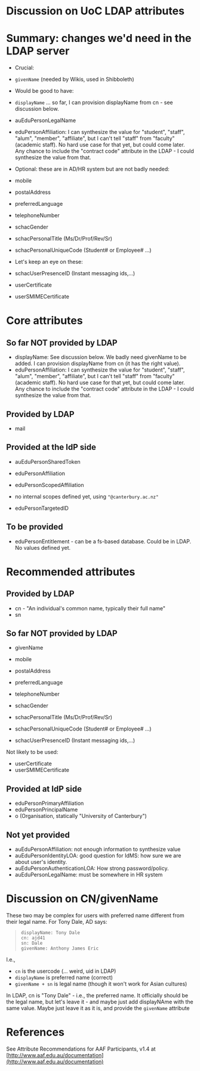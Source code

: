 # Discussion on UoC LDAP attributes

# Summary: changes we'd need in the LDAP server

- Crucial:
	
- `givenName` (needed by Wikis, used in Shibboleth)

- Would be good to have:
	
- `displayName` ... so far, I can provision displayName from cn - see discussion below.
- auEduPersonLegalName
- eduPersonAffiliation: I can synthesize the value for "student", "staff", "alum", "member", "affiliate", but I can't tell "staff" from "faculty" (academic staff).  No hard use case for that yet, but could come later.  Any chance to include the "contract code" attribute in the LDAP - I could synthesize the value from that.

- Optional: these are in AD/HR system but are not badly needed:
	
- mobile
- postalAddress
- preferredLanguage
- telephoneNumber
- schacGender
- schacPersonalTitle (Ms/Dr/Prof/Rev/Sr)
- schacPersonalUniqueCode (Student# or Employee# ...)

- Let's keep an eye on these:
	
- schacUserPresenceID (Instant messaging ids,...)
- userCertificate
- userSMIMECertificate

# Core attributes

## So far NOT provided by LDAP

- displayName: See discussion below.  We badly need givenName to be added. I can provision displayName from cn (it has the right value).
- eduPersonAffiliation: I can synthesize the value for "student", "staff", "alum", "member", "affiliate", but I can't tell "staff" from "faculty" (academic staff).  No hard use case for that yet, but could come later.  Any chance to include the "contract code" attribute in the LDAP - I could synthesize the value from that.

## Provided by LDAP

- mail

## Provided at the IdP side

- auEduPersonSharedToken
- eduPersonAffiliation
- eduPersonScopedAffiliation
	
- no internal scopes defined yet, using `"@canterbury.ac.nz"`
- eduPersonTargetedID

## To be provided

- eduPersonEntitlement - can be a fs-based database.  Could be in LDAP.  No values defined yet.

# Recommended attributes

## Provided by LDAP

- cn - "An individual's common name, typically their full name"
- sn

## So far NOT provided by LDAP

- givenName
- mobile
- postalAddress
- preferredLanguage
- telephoneNumber

- schacGender
- schacPersonalTitle (Ms/Dr/Prof/Rev/Sr)
- schacPersonalUniqueCode (Student# or Employee# ...)
- schacUserPresenceID (Instant messaging ids,...)

Not likely to be used:

- userCertificate
- userSMIMECertificate

## Provided at IdP side

- eduPersonPrimaryAffiliation
- eduPersonPrincipalName
- o (Organisation, statically "University of Canterbury")

## Not yet provided

- auEduPersonAffiliation: not enough information to synthesize value
- auEduPersonIdentityLOA: good question for IdMS: how sure we are about user's identity.
- auEduPersonAuthenticationLOA: How strong password/policy.
- auEduPersonLegalName: must be somewhere in HR system

# Discussion on CN/givenName

These two may be complex for users with preferred name different from their legal name.  For Tony Dale, AD says: 

>     displayName: Tony Dale
>     cn: ajd41
>     sn: Dale
>     givenName: Anthony James Eric

I.e.,

- `cn` is the usercode (... weird, uid in LDAP)
- `displayName` is preferred name (correct)
- `givenName + sn` is legal name (though it won't work for Asian cultures)

In LDAP, cn is "Tony Dale" - i.e., the preferred name.  It officially should be the legal name, but let's leave it - and maybe just add displayNAme with the same value.  Maybe just leave it as it is, and provide the `givenName` attribute

# References

See Attribute Recommendations for AAF Participants, v1.4 at [http://www.aaf.edu.au/documentation](http://www.aaf.edu.au/documentation)
